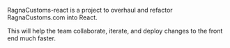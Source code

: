 RagnaCustoms-react is a project to overhaul and refactor RagnaCustoms.com into React.

This will help the team collaborate, iterate, and deploy changes to the front end much faster.
